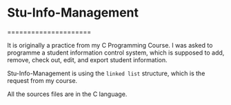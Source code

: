# Stu-Info-Management
=====================

It is originally a practice from my C Programming Course. I was
asked to programme a student information control system, which 
is supposed to add, remove, check out, edit, and export student 
information. 

Stu-Info-Management is using the `linked list` structure, which 
is the request from my course. 

All the sources files are in the C language. 
